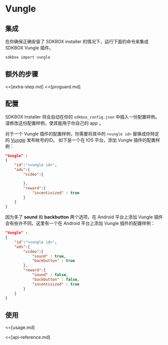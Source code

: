 <!--
Include Base: /Users/niteluo/Projects/store/doc/en/src/vungle/v3-cpp
-->

# Vungle

## 集成
在你确保正确安装了 SDKBOX installer 的情况下，运行下面的命令来集成 SDKBOX Vungle 插件。
```bash
sdkbox import vungle
```

## 额外的步骤
<<[extra-step.md]
<<[proguard.md]

## 配置
SDKBOX Installer 将会自动在你的 `sdkbox_config.json` 中插入一份配置样例。请修改这份配置样例，使其能用于你自己的 app 。

对于一个 Vungle 插件的配置样例，你需要将其中的 `<vungle id>` 替换成你特定的 [Vungle](http://vungle.com) 发布帐号的ID。
如下是一个在 IOS 平台，添加 Vungle 插件的配置样例：
```json
"Vungle" :
{
    "id":"<vungle id>",
    "ads":{
        "video":{

        },
        "reward":{
            "incentivized" : true
        }
    }
}
```

因为多了 __sound__ 和 __backbutton__ 两个选项，在 Android 平台上添加 Vungle 插件会有些许不同。这里有一个在 Android 平台上添加 Vungle 插件的配置样例：
```json
"Vungle" :
{
    "id":"<vungle id>",
    "ads":{
        "video":{
            "sound" : true,
            "backbutton" : true
        },
        "reward":{
            "sound" : false,
            "backbutton" : false,
            "incentivized" : true
        }
    }
}
```

## 使用
<<[usage.md]

<<[api-reference.md]
